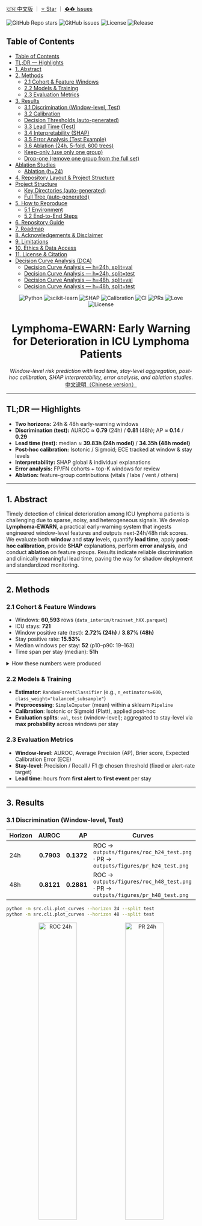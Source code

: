 <!-- BADGES_START -->

[🇨🇳 中文版](README.zh-CN.md) ｜ [⭐ Star](https://github.com/jia-ning-tech/lymphoma-ewarn/stargazers) ｜ [�� Issues](https://github.com/jia-ning-tech/lymphoma-ewarn/issues)

![GitHub Repo stars](https://img.shields.io/github/stars/jia-ning-tech/lymphoma-ewarn?style=flat)
![GitHub issues](https://img.shields.io/github/issues/jia-ning-tech/lymphoma-ewarn?style=flat)
![License](https://img.shields.io/badge/License-MIT-green.svg)
![Release](https://img.shields.io/github/v/release/jia-ning-tech/lymphoma-ewarn?display_name=tag&sort=semver)

<!-- BADGES_END -->

<!-- TOC_START -->

## Table of Contents

- [Table of Contents](#table-of-contents)
- [TL;DR — Highlights](#tldr-highlights)
- [1. Abstract](#1-abstract)
- [2. Methods](#2-methods)
  - [2.1 Cohort & Feature Windows](#21-cohort-feature-windows)
  - [2.2 Models & Training](#22-models-training)
  - [2.3 Evaluation Metrics](#23-evaluation-metrics)
- [3. Results](#3-results)
  - [3.1 Discrimination (Window-level, Test)](#31-discrimination-window-level-test)
  - [3.2 Calibration](#32-calibration)
  - [Decision Thresholds (auto-generated)](#decision-thresholds-auto-generated)
  - [3.3 Lead Time (Test)](#33-lead-time-test)
  - [3.4 Interpretability (SHAP)](#34-interpretability-shap)
  - [3.5 Error Analysis (Test Example)](#35-error-analysis-test-example)
  - [3.6 Ablation (24h, 5-fold, 600 trees)](#36-ablation-24h-5-fold-600-trees)
  - [Keep-only (use only one group)](#keep-only-use-only-one-group)
  - [Drop-one (remove one group from the full set)](#drop-one-remove-one-group-from-the-full-set)
- [Ablation Studies](#ablation-studies)
  - [Ablation (h=24)](#ablation-h24)
- [4. Repository Layout & Project Structure](#4-repository-layout-project-structure)
- [Project Structure](#project-structure)
  - [Key Directories (auto-generated)](#key-directories-auto-generated)
  - [Full Tree (auto-generated)](#full-tree-auto-generated)
- [5. How to Reproduce](#5-how-to-reproduce)
  - [5.1 Environment](#51-environment)
  - [5.2 End-to-End Steps](#52-end-to-end-steps)
- [6. Repository Guide](#6-repository-guide)
- [7. Roadmap](#7-roadmap)
- [8. Acknowledgements & Disclaimer](#8-acknowledgements-disclaimer)
- [9. Limitations](#9-limitations)
- [10. Ethics & Data Access](#10-ethics-data-access)
- [11. License & Citation](#11-license-citation)
- [Decision Curve Analysis (DCA)](#decision-curve-analysis-dca)
  - [Decision Curve Analysis — h=24h, split=val](#decision-curve-analysis-h24h-splitval)
  - [Decision Curve Analysis — h=24h, split=test](#decision-curve-analysis-h24h-splittest)
  - [Decision Curve Analysis — h=48h, split=val](#decision-curve-analysis-h48h-splitval)
  - [Decision Curve Analysis — h=48h, split=test](#decision-curve-analysis-h48h-splittest)

<!-- TOC_END -->
<!-- Badges / Shields -->

<p align="center">
  <img alt="Python" src="https://img.shields.io/badge/Python-3.10%2B-blue?logo=python" />
  <img alt="scikit-learn" src="https://img.shields.io/badge/scikit--learn-1.x-ff9900?logo=scikitlearn&logoColor=white" />
  <img alt="SHAP" src="https://img.shields.io/badge/Explainability-SHAP-8A2BE2" />
  <img alt="Calibration" src="https://img.shields.io/badge/Calibration-Isotonic%20%7C%20Sigmoid-2aa198" />
  <img alt="CI" src="https://img.shields.io/badge/Status-Research%20Prototype-lightgrey" />
  <img alt="PRs" src="https://img.shields.io/badge/PRs-welcome-brightgreen" />
  <img alt="Love" src="https://img.shields.io/badge/Made%20with-%E2%9D%A4%EF%B8%8F-red" />
  <img alt="License" src="https://img.shields.io/badge/License-MIT-informational" />
</p>

<h1 align="center">Lymphoma-EWARN: Early Warning for Deterioration in ICU Lymphoma Patients</h1>

<p align="center">
  <em>Window-level risk prediction with lead time, stay-level aggregation, post-hoc calibration, SHAP interpretability, error analysis, and ablation studies.</em><br/>
  <a href="README.zh-CN.md">中文说明（Chinese version）</a>
</p>

---

## TL;DR — Highlights

* **Two horizons:** 24h & 48h early-warning windows
* **Discrimination (test):** AUROC ≈ **0.79** (24h) / **0.81** (48h); AP ≈ **0.14** / **0.29**
* **Lead time (test):** median ≈ **39.83h (24h model)** / **34.35h (48h model)**
* **Post-hoc calibration:** Isotonic / Sigmoid; ECE tracked at window & stay levels
* **Interpretability:** SHAP global & individual explanations
* **Error analysis:** FP/FN cohorts + top-K windows for review
* **Ablation:** feature-group contributions (vitals / labs / vent / others)

---

## 1. Abstract

Timely detection of clinical deterioration among ICU lymphoma patients is challenging due to sparse, noisy, and heterogeneous signals. We develop **Lymphoma-EWARN**, a practical early-warning system that ingests engineered window-level features and outputs next-24h/48h risk scores. We evaluate both **window** and **stay** levels, quantify **lead time**, apply **post-hoc calibration**, provide **SHAP** explanations, perform **error analysis**, and conduct **ablation** on feature groups. Results indicate reliable discrimination and clinically meaningful lead time, paving the way for shadow deployment and standardized monitoring.

---

## 2. Methods

### 2.1 Cohort & Feature Windows

* Windows: **60,593** rows (`data_interim/trainset_hXX.parquet`)
* ICU stays: **721**
* Window positive rate (test): **2.72% (24h)** / **3.87% (48h)**
* Stay positive rate: **15.53%**
* Median windows per stay: **52** (p10–p90: 19–163)
* Time span per stay (median): **51h**

<details>
<summary>How these numbers were produced</summary>

```bash
python -m src.cli.cohort_stats --horizon 24
python -m src.cli.cohort_stats --horizon 48
# Outputs:
# outputs/reports/cohort_stats_h24_all.json
# outputs/reports/cohort_stats_h48_all.json
# outputs/reports/cohort_missingness_hXX_all.csv
# outputs/reports/cohort_numeric_summary_hXX_all.csv
```

</details>

### 2.2 Models & Training

* **Estimator**: `RandomForestClassifier` (e.g., `n_estimators=600`, `class_weight="balanced_subsample"`)
* **Preprocessing**: `SimpleImputer` (mean) within a sklearn `Pipeline`
* **Calibration**: Isotonic or Sigmoid (Platt), applied post-hoc
* **Evaluation splits**: `val`, `test` (window-level); aggregated to stay-level via **max probability** across windows per stay

### 2.3 Evaluation Metrics

* **Window-level**: AUROC, Average Precision (AP), Brier score, Expected Calibration Error (ECE)
* **Stay-level**: Precision / Recall / F1 @ chosen threshold (fixed or alert-rate target)
* **Lead time**: hours from **first alert** to **first event** per stay

---

## 3. Results

### 3.1 Discrimination (Window-level, Test)

| Horizon |      AUROC |         AP | Curves                                                                            |
| ------- | ---------: | ---------: | --------------------------------------------------------------------------------- |
| 24h     | **0.7903** | **0.1372** | ROC → `outputs/figures/roc_h24_test.png` · PR → `outputs/figures/pr_h24_test.png` |
| 48h     | **0.8121** | **0.2881** | ROC → `outputs/figures/roc_h48_test.png` · PR → `outputs/figures/pr_h48_test.png` |

```bash
python -m src.cli.plot_curves --horizon 24 --split test
python -m src.cli.plot_curves --horizon 48 --split test
```




<div align="center">
  <img src="docs/figures/roc_h24_test.png" alt="ROC 24h" width="45%"/>
  <img src="docs/figures/pr_h24_test.png"  alt="PR 24h"  width="45%"/><br/><br/>
  <img src="docs/figures/roc_h48_test.png" alt="ROC 48h" width="45%"/>
  <img src="docs/figures/pr_h48_test.png"  alt="PR 48h"  width="45%"/>
</div>


### 3.2 Calibration

**Window-level (test):**

| Horizon |      Brier |        ECE | Figures                                                                                                   |
| ------- | ---------: | ---------: | --------------------------------------------------------------------------------------------------------- |
| 24h     | **0.0497** | **0.0284** | `outputs/figures/calibration_h24_test_window.png`, `outputs/figures/calibration_hist_h24_test_window.png` |
| 48h     | **0.0747** | **0.0478** | `outputs/figures/calibration_h48_test_window.png`, `outputs/figures/calibration_hist_h48_test_window.png` |

**Stay-level (test):**

| Horizon |      Brier |        ECE | Notes             |
| ------- | ---------: | ---------: | ----------------- |
| 24h     | **0.1768** | **0.1506** | Max-prob per stay |
| 48h     | **0.1595** | **0.1350** | Max-prob per stay |

```bash
# Window-level
python -m src.cli.calibration_plot --horizon 24 --split test --bins 20 --strategy uniform
python -m src.cli.calibration_plot --horizon 48 --split test --bins 20 --strategy uniform
# Stay-level
python -m src.cli.calibration_plot --horizon 24 --split test --bins 20 --strategy uniform --stay_level
python -m src.cli.calibration_plot --horizon 48 --split test --bins 20 --strategy uniform --stay_level
```

<!-- THRESHOLDS_START -->

### Decision Thresholds (auto-generated)

| Horizon | Method   | Chosen Threshold | Source JSON |
|:-------:|:--------:|:----------------:|:------------|
| 24h | isotonic | **0.0577** | `outputs/reports/posthoc_calibration_h24_isotonic.json` |
| 24h | sigmoid | **0.0369** | `outputs/reports/posthoc_calibration_h24_sigmoid.json` |
| 48h | isotonic | **0.0544** | `outputs/reports/posthoc_calibration_h48_isotonic.json` |
| 48h | sigmoid | **0.0355** | `outputs/reports/posthoc_calibration_h48_sigmoid.json` |

<!-- THRESHOLDS_END -->




### 3.3 Lead Time (Test)

| Horizon |  n | Mean (h) | Median (h) |  P10 |  P25 |   P75 |   P90 |   Max |
| ------- | -: | -------: | ---------: | ---: | ---: | ----: | ----: | ----: |
| 48h     | 13 |    30.91 |      34.35 | 0.84 | 6.98 | 52.25 | 57.50 | 72.25 |
| 24h     |  9 |    34.81 |      39.83 | 0.51 | 2.00 | 54.50 | 61.05 | 72.25 |

```bash
python -m src.cli.leadtime_plot --horizon 48 --split test --threshold 0.24142504229084366
python -m src.cli.leadtime_plot --horizon 24 --split test --threshold 0.1205866239132141
# Figures:
# outputs/figures/leadtime_hist_hXX_test_thr*.png
# outputs/figures/leadtime_box_hXX_test_thr*.png
```

### 3.4 Interpretability (SHAP)

* Global: `outputs/figures/shap_global_beeswarm_h48_test.png`, `outputs/figures/shap_global_bar_h48_test.png`, CSV: `outputs/reports/shap_values_top_h48_test.csv`
* Individual top-K explanations are also exported (see CLI)

```bash
python -m src.cli.shap_explain --horizon 48 --split test --top_n 200 --top_k_individual 5
python -m src.cli.shap_explain --horizon 24 --split test --top_n 200 --top_k_individual 5
```

### 3.5 Error Analysis (Test Example)

* Threshold by 10% alert rate (48h, raw): chosen thr ≈ **0.0675**
* Stay-level @ thr=0.0675: **Precision=0.379**, **Recall=0.223**, **F1=0.281**
* Exports:

  * `outputs/reports/errors_fp_stay_h48_test_thr0.0675.parquet`
  * `outputs/reports/errors_fn_stay_h48_test_thr0.0675.parquet`
  * `outputs/reports/errors_fp_windows_top3_h48_test_thr0.0675.parquet`
  * `outputs/reports/errors_fn_windows_top3_h48_test_thr0.0675.parquet`

```bash
python -m src.cli.error_analysis --horizon 48 --split test --alert_rate 0.10
# or fix threshold
python -m src.cli.error_analysis --horizon 48 --split test --threshold 0.3346
# or use calibrated probs after:
python -m src.cli.posthoc_calibrate --horizon 48 --method isotonic --refit_threshold_rate 0.10
python -m src.cli.error_analysis --horizon 48 --split test --alert_rate 0.10 --calibrated isotonic
```

### 3.6 Ablation (24h, 5-fold, 600 trees)

* Baseline_all: AUROC ≈ **0.797 ± 0.023**; AP ≈ **0.130 ± 0.040**
* Drop vitals: AUROC ≈ **0.771 ± 0.028**; AP ≈ **0.070 ± 0.020**
* Ongoing: drop labs / vent / others …

```bash
python -m src.cli.ablation_study --horizon 24 --folds 5 --n_estimators 600 --mode both
```

We quantify the contribution of feature groups using both **drop-one** and **keep-only** settings (5-fold CV, 600 trees, horizon=24h). Full CSV: `outputs/reports/ablation_h24.csv`.

### Keep-only (use only one group)
| Group   | AUROC (mean ± sd) | AP (mean ± sd) |
|--------|--------------------:|---------------:|
| **Vitals (n=98)** | **0.6604 ± 0.0494** | **0.0602 ± 0.0197** |
| **Labs (n=112)**  | **0.6662 ± 0.0444** | **0.0488 ± 0.0091** |
| **Vent (n=14)**   | **0.7719 ± 0.0236** | **0.0686 ± 0.0156** |
| **Others (n=148)**| **0.4985 ± 0.0503** | **0.0296 ± 0.0076** |

**Observation.** Using ventilator-related features alone surprisingly yields a relatively strong signal (AUROC ~0.77), while vitals/labs alone are moderate and “others” alone are weak.

### Drop-one (remove one group from the full set)
Baseline (all features): **AUROC 0.7974 ± 0.0228**, **AP 0.1303 ± 0.0398** (n_features=372)

| Removed Group | n_features (kept) | AUROC (mean ± sd) | AP (mean ± sd) |
|--------------|-------------------:|-------------------:|---------------:|
| **Vitals**   | 274 | **0.7711 ± 0.0276** | **0.0696 ± 0.0197** |
| **Labs**     | 260 | **0.7646 ± 0.0274** | **0.1260 ± 0.0447** |
| **Others**   | 224 | **0.8021 ± 0.0262** | **0.1249 ± 0.0360** |

**Interpretation.** Dropping **vitals** or **labs** degrades AUROC the most overall, suggesting both groups carry substantial signal when combined with others. Removing **others** barely hurts AUROC and may slightly fluctuate around baseline, implying their marginal utility is limited in this cohort and setup.

> Reproduce:
> ```bash
> python -m src.cli.ablation_study --horizon 24 --folds 5 --n_estimators 600 --mode both
> # Summary CSV → outputs/reports/ablation_h24.csv
> ```

---

<!-- ABLATION:START -->
## Ablation Studies

This section unifies **keep-only** and **drop-one** ablation; all points are 5-fold CV **mean ± std**.

### Ablation (h=24)

| Setting | Group | #Features | AUROC(mean±std) | AP(mean±std) |
|---|---:|---:|---:|---:|
| baseline_all | - | 372 | 0.7974 ± 0.0228 | 0.1303 ± 0.0398 |
| drop-one | labs | 260 | 0.7646 ± 0.0274 | 0.1260 ± 0.0447 |
| drop-one | others | 224 | 0.8021 ± 0.0262 | 0.1249 ± 0.0360 |
| drop-one | vent | 358 | 0.7225 ± 0.0465 | 0.0773 ± 0.0148 |
| drop-one | vitals | 274 | 0.7711 ± 0.0276 | 0.0696 ± 0.0197 |
| keep-only | labs | 112 | 0.6662 ± 0.0444 | 0.0488 ± 0.0091 |
| keep-only | others | 148 | 0.4985 ± 0.0503 | 0.0296 ± 0.0076 |
| keep-only | vent | 14 | 0.7719 ± 0.0236 | 0.0686 ± 0.0156 |
| keep-only | vitals | 98 | 0.6604 ± 0.0494 | 0.0602 ± 0.0197 |

<!-- ABLATION:END -->

---

## 4. Repository Layout & Project Structure

> The section below is **auto-generated** by the Makefile and can be refreshed with `make structure && make inject-structure`.
> The block is injected between anchors — please do not edit it by hand.

<!-- PROJECT_STRUCTURE:START -->
## Project Structure

### Key Directories (auto-generated)

| Path | Description | Exists | #Files |
|---|---|:---:|---:|
| `data_interim` | Intermediate/engineered feature tables for modeling. | yes | 13 |
| `data_raw` | Original/raw data (not tracked). | yes | 1 |
| `notebooks` | Exploratory notebooks (optional). | yes | 2 |
| `outputs` | Auto-generated artifacts. | yes | 158 |
| `outputs/figures` | Figures (ROC/PR, calibration, SHAP, lead-time, etc.). | yes | 31 |
| `outputs/models` | Trained model bundles (.joblib). | yes | 5 |
| `outputs/preds` | Inference & validation predictions (.parquet). | yes | 18 |
| `outputs/release` | Model release package for monitoring. | yes | 3 |
| `outputs/reports` | Metrics/tables used in paper & README (CSV/JSON/Parquet). | yes | 65 |
| `scripts` | Utility scripts (optional). | yes | 2 |
| `src` | Source code. | yes | 107 |
| `src/cli` | Command-line tools for training, evaluation, plots, release. | yes | 58 |

### Full Tree (auto-generated)

```text
├── conf/
│   ├── config.yaml
│   ├── dictionaries.yaml
│   └── schema_features.yaml
├── data_features/
│   └── .gitkeep
├── data_interim/
│   ├── .gitkeep
│   ├── cohort.parquet
│   ├── events_first.csv
│   ├── features_24h.parquet
│   ├── features_6h.parquet
│   ├── features_all.parquet
│   ├── labels_all.parquet
│   ├── labels_h24.parquet
│   ├── labels_h48.parquet
│   ├── trainset_h24.parquet
│   ├── trainset_h48.parquet
│   ├── ts_labs.parquet
│   └── ts_vitals.parquet
├── data_raw/
│   ├── hosp/
│   │   ├── admissions.csv
│   │   ├── d_hcpcs.csv
│   │   ├── d_icd_diagnoses.csv
│   │   ├── d_icd_procedures.csv
│   │   ├── d_labitems.csv
│   │   ├── diagnoses_icd.csv
│   │   ├── drgcodes.csv
│   │   ├── emar.csv
│   │   ├── emar_detail.csv
│   │   ├── hcpcsevents.csv
│   │   ├── labevents.csv
│   │   ├── microbiologyevents.csv
│   │   ├── omr.csv
│   │   ├── patients.csv
│   │   ├── pharmacy.csv
│   │   ├── poe.csv
│   │   ├── poe_detail.csv
│   │   ├── prescriptions.csv
│   │   ├── procedures_icd.csv
│   │   ├── provider.csv
│   │   ├── services.csv
│   │   └── transfers.csv
│   ├── icu/
│   │   ├── caregiver.csv
│   │   ├── chartevents.csv
│   │   ├── d_items.csv
│   │   ├── datetimeevents.csv
│   │   ├── icustays.csv
│   │   ├── ingredientevents.csv
│   │   ├── inputevents.csv
│   │   ├── outputevents.csv
│   │   └── procedureevents.csv
│   └── README.md
├── env/
│   ├── conda.yml
│   └── requirements.txt
├── notebooks/
│   ├── 01_qc_glance.ipynb
│   └── 02_figures_for_paper.ipynb
├── outputs/
│   ├── alerts/
│   │   ├── smoke_h48_stay.csv
│   │   ├── smoke_h48_stay.parquet
│   │   └── smoke_h48_window.parquet
│   ├── artifacts/
│   │   ├── .gitkeep
│   │   ├── debug_chartevents_head.csv
│   │   ├── debug_chartevents_itemid.csv
│   │   ├── debug_chartevents_stay.csv
│   │   ├── debug_chartevents_stay_itemid_window.csv
│   │   ├── debug_labevents_hadm.csv
│   │   ├── debug_labevents_hadm_itemid_window.csv
│   │   ├── debug_labevents_head.csv
│   │   ├── debug_labevents_itemid.csv
│   │   └── event_itemids.json
│   ├── docs/
│   │   └── model_card.md
│   ├── figures/
│   │   ├── .gitkeep
│   │   ├── calibration_h24_test_stay.png
│   │   ├── calibration_h24_test_window.png
│   │   ├── calibration_h48_test_stay.png
│   │   ├── calibration_h48_test_window.png
│   │   ├── calibration_hist_h24_test_stay.png
│   │   ├── calibration_hist_h24_test_window.png
│   │   ├── calibration_hist_h48_test_stay.png
│   │   ├── calibration_hist_h48_test_window.png
│   │   ├── leadtime_box_h24_test_thr0.1206.png
│   │   ├── leadtime_box_h48_test_thr0.2414.png
│   │   ├── leadtime_hist_h24_test_thr0.1206.png
│   │   ├── leadtime_hist_h48_test_thr0.2414.png
│   │   ├── pr_h24_test.png
│   │   ├── pr_h48_test.png
│   │   ├── roc_h24_test.png
│   │   ├── roc_h48_test.png
│   │   ├── shap_global_bar_h24_test.png
│   │   ├── shap_global_bar_h48_test.png
│   │   ├── shap_global_beeswarm_h24_test.png
│   │   ├── shap_global_beeswarm_h48_test.png
│   │   ├── shap_waterfall_h24_test_rank1.png
│   │   ├── shap_waterfall_h24_test_rank2.png
│   │   ├── shap_waterfall_h24_test_rank3.png
│   │   ├── shap_waterfall_h24_test_rank4.png
│   │   ├── shap_waterfall_h24_test_rank5.png
│   │   ├── shap_waterfall_h48_test_rank1.png
│   │   ├── shap_waterfall_h48_test_rank2.png
│   │   ├── shap_waterfall_h48_test_rank3.png
│   │   ├── shap_waterfall_h48_test_rank4.png
│   │   └── shap_waterfall_h48_test_rank5.png
│   ├── logs/
│   │   ├── cli.build_cohort.log
│   │   ├── cli.events_labels.log
│   │   ├── cohort.log
│   │   ├── debug.extract.log
│   │   ├── demo.log
│   │   ├── events.detect.log
│   │   ├── events.dicts.log
│   │   ├── features.extract.log
│   │   ├── labeling.log
│   │   ├── lymphoma-ewarn.log
│   │   ├── quicktest.log
│   │   ├── readers.selftest.log
│   │   ├── timeidx.selftest.log
│   │   ├── to_parquet.log
│   │   └── to_parquet.selftest.log
│   ├── metrics/
│   │   └── .gitkeep
│   ├── models/
│   │   ├── .gitkeep
│   │   ├── baseline_h24.joblib
│   │   ├── baseline_h48.joblib
│   │   ├── grouped_tvt_h24.joblib
│   │   └── grouped_tvt_h48.joblib
│   ├── preds/
│   │   ├── baseline_h24_test_preds.csv
│   │   ├── baseline_h48_test_preds.csv
│   │   ├── infer_h24.parquet
│   │   ├── infer_h48.parquet
│   │   ├── preds_h24_test.parquet
│   │   ├── preds_h24_test_cal_isotonic.parquet
│   │   ├── preds_h24_test_cal_sigmoid.parquet
│   │   ├── preds_h24_train.parquet
│   │   ├── preds_h24_val.parquet
│   │   ├── preds_h24_val_cal_isotonic.parquet
│   │   ├── preds_h24_val_cal_sigmoid.parquet
│   │   ├── preds_h48_test.parquet
│   │   ├── preds_h48_test_cal_isotonic.parquet
│   │   ├── preds_h48_test_cal_sigmoid.parquet
│   │   ├── preds_h48_train.parquet
│   │   ├── preds_h48_val.parquet
│   │   ├── preds_h48_val_cal_isotonic.parquet
│   │   └── preds_h48_val_cal_sigmoid.parquet
│   ├── release/
│   │   └── h48_v0.1/
│   │       ├── config.json
│   │       ├── model.joblib
│   │       └── release.json
│   ├── reports/
│   │   ├── ablation_h24.csv
│   │   ├── alert_table_h24.csv
│   │   ├── alert_table_h48.csv
│   │   ├── baseline_h24.json
│   │   ├── baseline_h48.json
│   │   ├── calibration_points_h24_test_stay.csv
│   │   ├── calibration_points_h24_test_window.csv
│   │   ├── calibration_points_h48_test_stay.csv
│   │   ├── calibration_points_h48_test_window.csv
│   │   ├── calibration_summary_h24_test_stay.json
│   │   ├── calibration_summary_h24_test_window.json
│   │   ├── calibration_summary_h48_test_stay.json
│   │   ├── calibration_summary_h48_test_window.json
│   │   ├── cohort_missingness_h24_all.csv
│   │   ├── cohort_missingness_h48_all.csv
│   │   ├── cohort_numeric_summary_h24_all.csv
│   │   ├── cohort_numeric_summary_h48_all.csv
│   │   ├── cohort_stats_h24_all.json
│   │   ├── cohort_stats_h48_all.json
│   │   ├── error_summary_h48_test_thr0.0675.json
│   │   ├── error_summary_h48_test_thr0.3346.json
│   │   ├── errors_fn_stay_h48_test_thr0.0675.parquet
│   │   ├── errors_fn_stay_h48_test_thr0.3346.parquet
│   │   ├── errors_fn_windows_top3_h48_test_thr0.0675.parquet
│   │   ├── errors_fn_windows_top3_h48_test_thr0.3346.parquet
│   │   ├── errors_fp_stay_h48_test_thr0.0675.parquet
│   │   ├── errors_fp_stay_h48_test_thr0.3346.parquet
│   │   ├── errors_fp_windows_top3_h48_test_thr0.0675.parquet
│   │   ├── errors_fp_windows_top3_h48_test_thr0.3346.parquet
│   │   ├── errors_tn_stay_h48_test_thr0.0675.parquet
│   │   ├── errors_tn_stay_h48_test_thr0.3346.parquet
│   │   ├── errors_tp_stay_h48_test_thr0.0675.parquet
│   │   ├── errors_tp_stay_h48_test_thr0.3346.parquet
│   │   ├── feature_importance_h24.csv
│   │   ├── feature_importance_h48.csv
│   │   ├── infer_h24_summary.json
│   │   ├── infer_h48_summary.json
│   │   ├── leadtime_details_h24_test_thr0.1206.parquet
│   │   ├── leadtime_details_h48_test_thr0.2414.parquet
│   │   ├── leadtime_h24_test_thr0.1206.csv
│   │   ├── leadtime_h48_test_thr0.2414.csv
│   │   ├── posthoc_calibration_h24_isotonic.json
│   │   ├── posthoc_calibration_h24_sigmoid.json
│   │   ├── posthoc_calibration_h48_isotonic.json
│   │   ├── posthoc_calibration_h48_sigmoid.json
│   │   ├── pr_points_h24_test.csv
│   │   ├── pr_points_h48_test.csv
│   │   ├── report_h24_test.json
│   │   ├── report_h24_train.json
│   │   ├── report_h24_val.json
│   │   ├── report_h48_test.json
│   │   ├── report_h48_train.json
│   │   ├── report_h48_val.json
│   │   ├── roc_points_h24_test.csv
│   │   ├── roc_points_h48_test.csv
│   │   ├── shap_values_top_h24_test.csv
│   │   ├── shap_values_top_h48_test.csv
│   │   ├── stay_level_h24_thr0.0067.parquet
│   │   ├── stay_level_h24_thr0.5000.parquet
│   │   ├── stay_level_h48_thr0.0100.parquet
│   │   ├── stay_level_h48_thr0.5000.parquet
│   │   ├── summary_h24.json
│   │   ├── summary_h48.json
│   │   ├── thr_sweep_h24_test.csv
│   │   └── thr_sweep_h48_test.csv
│   ├── tables/
│   │   └── .gitkeep
│   └── weekly/
│       ├── wk_h48_leadtime.parquet
│       ├── wk_h48_leadtime_stats.json
│       ├── wk_h48_stay.parquet
│       ├── wk_h48_stay_metrics.json
│       └── wk_h48_window_metrics.json
├── reports/
│   └── summary_report.md
├── scripts/
│   ├── gen_structure.py
│   └── inject_structure.py
├── src/
│   ├── cli/
│   │   ├── __init__.py
│   │   ├── ablation_study.py
│   │   ├── aggregate_by_stay.py
│   │   ├── build_cohort.py
│   │   ├── build_events_labels.py
│   │   ├── build_features.py
│   │   ├── calibration_plot.py
│   │   ├── cohort_stats.py
│   │   ├── cv_grouped.py
│   │   ├── debug_extract_sample.py
│   │   ├── deploy_batch.py
│   │   ├── error_analysis.py
│   │   ├── evaluate_all.py
│   │   ├── feature_importance.py
│   │   ├── finalize_release.py
│   │   ├── hparam_sweep.py
│   │   ├── infer_and_eval.py
│   │   ├── lead_time.py
│   │   ├── leadtime_plot.py
│   │   ├── make_splits.py
│   │   ├── make_threshold_profiles.py
│   │   ├── mk_readme.py
│   │   ├── plot_curves.py
│   │   ├── posthoc_calibrate.py
│   │   ├── shap_explain.py
│   │   ├── threshold_sweep.py
│   │   ├── train_24h.py
│   │   ├── train_48h.py
│   │   ├── train_baseline.py
│   │   ├── train_val_test.py
│   │   └── weekly_monitor.py
│   ├── cohort/
│   │   └── build_cohort.py
│   ├── datasets/
│   │   └── assemble_training.py
│   ├── eval/
│   │   ├── calibration.py
│   │   ├── dca.py
│   │   ├── metrics.py
│   │   └── report.py
│   ├── events/
│   │   ├── detect_events.py
│   │   └── dictionaries.py
│   ├── features/
│   │   ├── aggregate_windows.py
│   │   ├── build_feature_table.py
│   │   ├── derive_interventions.py
│   │   ├── extract_labs.py
│   │   ├── extract_outputs.py
│   │   ├── extract_vitals.py
│   │   ├── extract_vitals_labs.py
│   │   ├── extract_vitals_labs.py.bak
│   │   ├── extract_vitals_labs.py.bak2
│   │   ├── extract_vitals_labs.py.bak3
│   │   ├── extract_vitals_labs.py.bak_pandas
│   │   └── windows.py
│   ├── io/
│   │   ├── readers.py
│   │   ├── schema_check.py
│   │   └── to_parquet.py
│   ├── labeling/
│   │   └── make_labels.py
│   ├── modeling/
│   │   ├── calibrate.py
│   │   ├── models_gbm.py
│   │   ├── shap_tools.py
│   │   └── train.py
│   ├── models/
│   │   └── baseline.py
│   ├── split/
│   │   └── make_splits.py
│   ├── utils/
│   │   ├── log.py
│   │   ├── parallel.py
│   │   └── timeidx.py
│   ├── __init__.py
│   └── config.py
├── tests/
│   ├── test_event_rules.py
│   ├── test_time_leak.py
│   └── test_windows.py
├── Makefile
├── Makefile.bak.1761379016
└── README.md
```
<!-- PROJECT_STRUCTURE:END -->

---

## 5. How to Reproduce

### 5.1 Environment

```bash
# Example
conda create -n ewarn python=3.10 -y
conda activate ewarn
pip install -r requirements.txt
```

### 5.2 End-to-End Steps

```bash
# Curves
python -m src.cli.plot_curves --horizon 24 --split test
python -m src.cli.plot_curves --horizon 48 --split test

# Calibration (window & stay)
python -m src.cli.calibration_plot --horizon 24 --split test --bins 20 --strategy uniform
python -m src.cli.calibration_plot --horizon 48 --split test --bins 20 --strategy uniform
python -m src.cli.calibration_plot --horizon 24 --split test --bins 20 --strategy uniform --stay_level
python -m src.cli.calibration_plot --horizon 48 --split test --bins 20 --strategy uniform --stay_level

# Lead-time
python -m src.cli.leadtime_plot --horizon 48 --split test --threshold 0.24142504229084366
python -m src.cli.leadtime_plot --horizon 24 --split test --threshold 0.1205866239132141

# Interpretability
python -m src.cli.shap_explain --horizon 48 --split test --top_n 200 --top_k_individual 5
python -m src.cli.shap_explain --horizon 24 --split test --top_n 200 --top_k_individual 5

# Post-hoc calibration & error analysis
python -m src.cli.posthoc_calibrate --horizon 24 --method isotonic --refit_threshold_rate 0.10
python -m src.cli.error_analysis --horizon 24 --split test --alert_rate 0.10 --calibrated isotonic

# Cohort stats
python -m src.cli.cohort_stats --horizon 24
python -m src.cli.cohort_stats --horizon 48
```

---

## 6. Repository Guide

* `src/` — source code
* `src/cli/` — command-line interfaces for training, evaluation, plots, release bundle
* `data_raw/` — original data (not tracked)
* `data_interim/` — engineered features and intermediate artifacts
* `outputs/` — auto-generated results

  * `outputs/models/` — trained model bundles (`.joblib`)
  * `outputs/preds/` — predictions (`.parquet`)
  * `outputs/reports/` — metrics/tables for paper & README
  * `outputs/figures/` — ROC/PR, calibration, SHAP, lead-time, etc.
  * `outputs/release/` — packaged artifacts for deployment/monitoring
* `notebooks/` — exploratory analyses (optional)
* `scripts/` — utilities (optional)

> For a fresh snapshot of the full tree, use the Makefile helpers to generate and inject the structure section.

---

## 7. Roadmap

* ✅ Curves, calibration, lead-time, SHAP, error tables
* ✅ Ablation with progress bars & ETA
* ⏳ Shadow run & standardized monitoring
* ⏳ Paper polishing and auto-syncing figures/tables
* ⏳ Multi-center generalization & fairness diagnostics

---

## 8. Acknowledgements & Disclaimer

We are grateful to our clinical collaborators and the open-source community (scikit-learn, SHAP). This repository is intended for **research use** only. Any clinical deployment requires rigorous validation, governance, and oversight.

> *With humility:* we see this as a starting point—not an endpoint—towards transparent, reliable early-warning tools that can one day assist clinicians and benefit patients.

> We know there is still much to improve. If you notice issues or have ideas, we sincerely welcome discussions and pull requests. Thank you for your patience and feedback. 🙏

---
## 9. Limitations

* Single-center cohort with lymphoma patients; generalizability to other centers/populations remains to be validated.
* Retrospective labeling and windowing may introduce time-alignment biases.
* Class imbalance is substantial; alert-rate–based thresholding can still yield non-trivial false alarms at stay level.
* We only explored RandomForest in depth; stronger gradient-boosting or temporal models (e.g., XGBoost, LightGBM, RNN/Transformer) may further improve performance.

## 10. Ethics & Data Access

This work uses MIMIC-style ICU data under the corresponding data use agreement. Access requires credentialed researchers to complete the dataset’s required training and approval process. **We do not redistribute raw patient data.** All experiments in this repo operate on derived, de-identified tables generated locally. For any clinical deployment, institutional review, safety assessments, and governance are mandatory.

---

## 11. License & Citation

**License.** Released under the MIT License (see `LICENSE`).

**Citation.** If you use this repository, please cite:

```bibtex
@misc{lymphoma_ewarn_2025,
  title        = {Lymphoma-EWARN: Early Warning for Clinical Deterioration in ICU Lymphoma Patients},
  author       = {Jia-Ning Tech and collaborators},
  year         = {2025},
  publisher    = {GitHub},
  howpublished = {\url{https://github.com/jia-ning-tech/lymphoma-ewarn}}
}

```
---

**Language:** [English](README.md) | [中文](README.zh-CN.md)

---




<!-- DCA_START -->
## Decision Curve Analysis (DCA)

### Decision Curve Analysis — h=24h, split=val

- Thresholds shown at ~0.05 / 0.10 / 0.20 (nearest grid from CSV).
- `net benefit` per-patient (or per 100 patients if you ran with `--per-100`).

| Variant | Threshold | Net benefit (Model) | Treat-all | Treat-none |
|---|---:|---:|---:|---:|
| raw | 0.050 | 0.1803 | -3.4450 | 0.0000 |
| raw | 0.100 | 0.1909 | -9.1920 | 0.0000 |
| raw | 0.200 | 0.0283 | -22.8410 | 0.0000 |
| isotonic | 0.050 | 0.3388 | -3.4450 | 0.0000 |
| isotonic | 0.100 | 0.2244 | -9.1920 | 0.0000 |
| isotonic | 0.200 | 0.1628 | -22.8410 | 0.0000 |
| sigmoid | 0.050 | 0.1724 | -3.4450 | 0.0000 |
| sigmoid | 0.100 | 0.1279 | -9.1920 | 0.0000 |
| sigmoid | 0.200 | 0.1345 | -22.8410 | 0.0000 |

**Curves**
![h=24, val, raw](/public/home/aojiang/mimic/lymphoma-ewarn/outputs/figures/dca_h24_val.png)
![h=24, val, isotonic](/public/home/aojiang/mimic/lymphoma-ewarn/outputs/figures/dca_h24_val_cal_isotonic.png)
![h=24, val, sigmoid](/public/home/aojiang/mimic/lymphoma-ewarn/outputs/figures/dca_h24_val_cal_sigmoid.png)

### Decision Curve Analysis — h=24h, split=test

- Thresholds shown at ~0.05 / 0.10 / 0.20 (nearest grid from CSV).
- `net benefit` per-patient (or per 100 patients if you ran with `--per-100`).

| Variant | Threshold | Net benefit (Model) | Treat-all | Treat-none |
|---|---:|---:|---:|---:|
| raw | 0.050 | 1.2371 | 0.3376 | 0.0000 |
| raw | 0.100 | 0.2109 | -5.1992 | 0.0000 |
| raw | 0.200 | -0.0540 | -18.3491 | 0.0000 |
| isotonic | 0.050 | 2.1992 | 0.3376 | 0.0000 |
| isotonic | 0.100 | -0.1134 | -5.1992 | 0.0000 |
| isotonic | 0.200 | -0.3753 | -18.3491 | 0.0000 |
| sigmoid | 0.050 | 1.3452 | 0.3376 | 0.0000 |
| sigmoid | 0.100 | 0.2936 | -5.1992 | 0.0000 |
| sigmoid | 0.200 | -0.3543 | -18.3491 | 0.0000 |

**Curves**
![h=24, test, raw](/public/home/aojiang/mimic/lymphoma-ewarn/outputs/figures/dca_h24_test.png)
![h=24, test, isotonic](/public/home/aojiang/mimic/lymphoma-ewarn/outputs/figures/dca_h24_test_cal_isotonic.png)
![h=24, test, sigmoid](/public/home/aojiang/mimic/lymphoma-ewarn/outputs/figures/dca_h24_test_cal_sigmoid.png)

### Decision Curve Analysis — h=48h, split=val

- Thresholds shown at ~0.05 / 0.10 / 0.20 (nearest grid from CSV).
- `net benefit` per-patient (or per 100 patients if you ran with `--per-100`).

| Variant | Threshold | Net benefit (Model) | Treat-all | Treat-none |
|---|---:|---:|---:|---:|
| raw | 0.050 | 0.2330 | -2.9880 | 0.0000 |
| raw | 0.100 | 0.1290 | -8.7096 | 0.0000 |
| raw | 0.200 | 0.1062 | -22.2983 | 0.0000 |
| isotonic | 0.050 | 0.3487 | -2.9880 | 0.0000 |
| isotonic | 0.100 | 0.2192 | -8.7096 | 0.0000 |
| isotonic | 0.200 | 0.1840 | -22.2983 | 0.0000 |
| sigmoid | 0.050 | 0.2295 | -2.9880 | 0.0000 |
| sigmoid | 0.100 | 0.1657 | -8.7096 | 0.0000 |
| sigmoid | 0.200 | 0.1109 | -22.2983 | 0.0000 |

**Curves**
![h=48, val, raw](/public/home/aojiang/mimic/lymphoma-ewarn/outputs/figures/dca_h48_val.png)
![h=48, val, isotonic](/public/home/aojiang/mimic/lymphoma-ewarn/outputs/figures/dca_h48_val_cal_isotonic.png)
![h=48, val, sigmoid](/public/home/aojiang/mimic/lymphoma-ewarn/outputs/figures/dca_h48_val_cal_sigmoid.png)

### Decision Curve Analysis — h=48h, split=test

- Thresholds shown at ~0.05 / 0.10 / 0.20 (nearest grid from CSV).
- `net benefit` per-patient (or per 100 patients if you ran with `--per-100`).

| Variant | Threshold | Net benefit (Model) | Treat-all | Treat-none |
|---|---:|---:|---:|---:|
| raw | 0.050 | 3.2239 | 3.8269 | 0.0000 |
| raw | 0.100 | 1.6348 | -1.5160 | 0.0000 |
| raw | 0.200 | 0.7657 | -14.2055 | 0.0000 |
| isotonic | 0.050 | 4.3478 | 3.8269 | 0.0000 |
| isotonic | 0.100 | 1.1650 | -1.5160 | 0.0000 |
| isotonic | 0.200 | 0.5495 | -14.2055 | 0.0000 |
| sigmoid | 0.050 | 2.4969 | 3.8269 | 0.0000 |
| sigmoid | 0.100 | 1.5801 | -1.5160 | 0.0000 |
| sigmoid | 0.200 | 0.7326 | -14.2055 | 0.0000 |

**Curves**
![h=48, test, raw](/public/home/aojiang/mimic/lymphoma-ewarn/outputs/figures/dca_h48_test.png)
![h=48, test, isotonic](/public/home/aojiang/mimic/lymphoma-ewarn/outputs/figures/dca_h48_test_cal_isotonic.png)
![h=48, test, sigmoid](/public/home/aojiang/mimic/lymphoma-ewarn/outputs/figures/dca_h48_test_cal_sigmoid.png)


<!-- DCA_END -->
